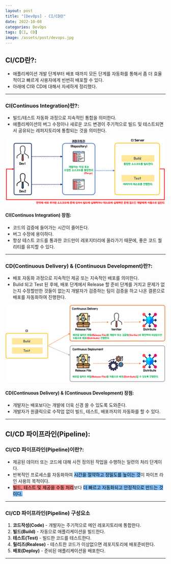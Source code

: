 ```yaml
---
layout: post
title: "[DevOps] - CI/CD란"
date: 2022-10-08
categories: DevOps
tags: [CI, CD]
image: /assets/post/devops.jpg
---
```



## CI/CD란?:
- 애플리케이션 개발 단계부터 배포 때까지 모든 단계를 자동화를 통해서 좀 더 효율적이고 빠르게 사용자에게 빈번히 배포할 수 있다.
- 아래에 CI와 CD에 대해서 자세하게 정리했다.

* * *

### CI(Continuos Integration)란?:
- 빌드/테스트 자동화 과정으로 지속적인 통합을 의미한다.
- 애플리케이션의 버그 수정이나 새로운 코드 변경이 주기적으로 빌드 및 테스트되면서 공유되는 레퍼지토리에 통합되는 것을 의미한다.

[![텍스트](/assets/images/Application/CI%20%ED%9D%90%EB%A6%84%EB%8F%84.PNG)](/assets/images/Application/CI%20%ED%9D%90%EB%A6%84%EB%8F%84.PNG)

#### CI(Continuos Integration) 장점:
- 코드의 검증에 들어가는 시간이 줄어든다.
- 버그 수정에 용이하다.
- 항상 테스트 코드를 통과한 코드만이 레포지터리에 올라가기 때문에, 좋은 코드 퀄리티를 유지할 수 있다.

* * *

### CD(Continuous Delivery) & (Continuous Development)란?:
- 배포 자동화 과정으로 지속적인 제공 또는 지속적인 배포를 의미한다.
- Bulid 되고 Test 된 후에, 배포 단계에서 Release 할 준비 단계를 거치고 문제가 없는지 수정할만한 것들이 없는지 개발자가 검증하는 팀이 검증을 하고 나온 결론으로 배포를 자동화하여 진행한다.

[![텍스트](/assets/images/Application/CD%20%ED%9D%90%EB%A6%84%EB%8F%84.PNG)](/assets/images/Application/CD%20%ED%9D%90%EB%A6%84%EB%8F%84.PNG)

#### CD(Continuous Delivery) & (Continuous Development) 장점:
- 개발자는 배포보다는 개발에 더욱 신경 쓸 수 있도록 도와준다.
- 개발자가 원클릭으로 수작업 없이 빌드, 테스트, 배포까지의 자동화를 할 수 있다.

* * *

## CI/CD 파이프라인(Pipeline):
### CI/CD 파이프라인(Pipeline)이란?:
- 제공된 데이터 또는 코드에 대해 사전 정의된 작업을 수행하는 일련의 처리 단계이다.
- 반복적인 프로세스를 자동화하여 <span style='color: #000000; background-color: #81BEF7'>시간을 절약하고 정밀도를 높이는 것</span>이 파이프 라인 사용의 목적이다.
- <span style='color: #000000; background-color: #F78181'>빌드, 테스트 및 제공을 수동 처리</span>보다 <span style='color: #000000; background-color: #81BEF7'>더 빠르고 자동화되고 안정적으로 만드는 것이다.</span>

* * *

### CI/CD 파이프라인(Pipeline) 구성요소
1. **코드작성(Code)** - 개발자는 주기적으로 메인 레포지토리에 통합한다.
2. **빌드(Build)** -  자동으로 애플리케이션을 빌드한다.
3. **테스트(Test)** - 빌드한 코드를 테스트한다.
4. **릴리즈(Realese)** - 테스트한 코드가 이상없으면 레포지토리에 배포준비한다.
5. **배포(Deploy)** - 준비된 애플리케이션을 배포한다.

* * *